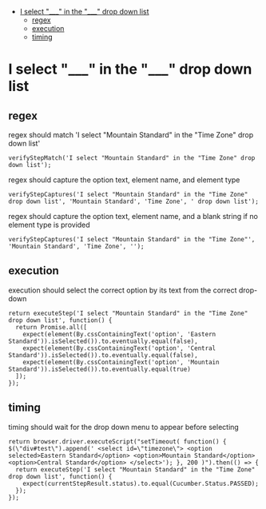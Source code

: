 * [I select "\_\_\_" in the "\_\_\_" drop down list](i-select-"\_\_\_"-in-the-"\_\_\_"-drop-down-list)
    * [regex](regex)
    * [execution](execution)
    * [timing](timing)
# I select "\_\_\_" in the "\_\_\_" drop down list
## regex
 regex should match 'I select "Mountain Standard" in the "Time Zone" drop down list'

```
verifyStepMatch('I select "Mountain Standard" in the "Time Zone" drop down list');
```


 regex should capture the option text, element name, and element type

```
verifyStepCaptures('I select "Mountain Standard" in the "Time Zone" drop down list', 'Mountain Standard', 'Time Zone', ' drop down list');
```


 regex should capture the option text, element name, and a blank string if no element type is provided

```
verifyStepCaptures('I select "Mountain Standard" in the "Time Zone"', 'Mountain Standard', 'Time Zone', '');
```


## execution
 execution should select the correct option by its text from the correct drop-down

```
return executeStep('I select "Mountain Standard" in the "Time Zone" drop down list', function() {
  return Promise.all([
    expect(element(By.cssContainingText('option', 'Eastern Standard')).isSelected()).to.eventually.equal(false),
    expect(element(By.cssContainingText('option', 'Central Standard')).isSelected()).to.eventually.equal(false),
    expect(element(By.cssContainingText('option', 'Mountain Standard')).isSelected()).to.eventually.equal(true)
  ]);
});
```


## timing
 timing should wait for the drop down menu to appear before selecting

```
return browser.driver.executeScript("setTimeout( function() { $(\"div#test\").append(' <select id=\"timezone\"> <option selected>Eastern Standard</option> <option>Mountain Standard</option> <option>Central Standard</option> </select>'); }, 200 )").then(() => {
  return executeStep('I select "Mountain Standard" in the "Time Zone" drop down list', function() {
    expect(currentStepResult.status).to.equal(Cucumber.Status.PASSED);
  });
});
```
